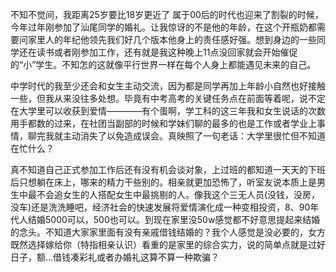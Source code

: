 不知不觉间，我距离25岁要比18岁更近了
属于00后的时代也迎来了割裂的时候，今年过年刚参加了汕尾同学的婚礼。让我惊讶的不是他的年龄，在这个开瓶奶都需要问家里人的年纪他领先我们好几个版本他身上的责任感好强。想到身边的一些同学还在读书或者刚参加工作，还有就是我这种晚上11点没回家就会开始催促的“小”学生。不知怎的这就像平行世界一样在每个人身上都能遇见未来的自己。

中学时代的我至少还会和女生主动交流，因为都是同学再加上年龄小自然也好接触一些，但我从来没往多处想。毕竟有中考高考的关键任务点在前面等着呢，说不定在大学里可以收获到爱情————有个蛋啊，学工科的这三年我和女生说话的次数用手都数的过来，在社团当副部的时候和学妹们聊的最多的也是工作或者学业上事情，聊完我就主动消失了以免造成误会。真映照了一句老话：大学里很忙但不知道在忙什么？

真不知道自己正式参加工作后还有没有机会谈对象，上过班的都知道一天天的下班后只想躺在床上，哪来的精力干些别的。相亲就更加恐怖了，听室友说本质上是男生中最不会追女生的人搭配女生中最挑剔的人。像我这个三无人员(没钱，没房，没车)还是洗洗睡吧，经济社会的快速发展将爱情演化成一种变相投资，8、90年代人结婚5000可以，500也可以。到现在家里没50w感觉都不好意思提起来结婚的念头。不知道大家家里面有没有亲戚借钱结婚的？我个人感觉是没必要的，女方既然选择嫁给你（特指相亲认识）看重的是家里的综合实力，说的简单点就是过好日子，额...借钱凑彩礼或者办婚礼这算不算一种欺骗？








